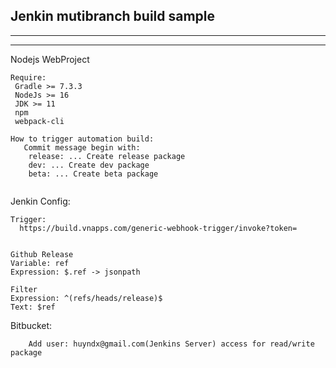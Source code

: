 ## Jenkin mutibranch build sample ##

****************************************
 
****************************************

Nodejs WebProject
```
Require:
 Gradle >= 7.3.3
 NodeJs >= 16
 JDK >= 11
 npm
 webpack-cli

How to trigger automation build:  
   Commit message begin with:
    release: ... Create release package
    dev: ... Create dev package
    beta: ... Create beta package
     
```

Jenkin Config:

```
Trigger:
  https://build.vnapps.com/generic-webhook-trigger/invoke?token=


Github Release 
Variable: ref
Expression: $.ref -> jsonpath 
  
Filter
Expression: ^(refs/heads/release)$
Text: $ref  

```

Bitbucket:
```
    Add user: huyndx@gmail.com(Jenkins Server) access for read/write package
```
